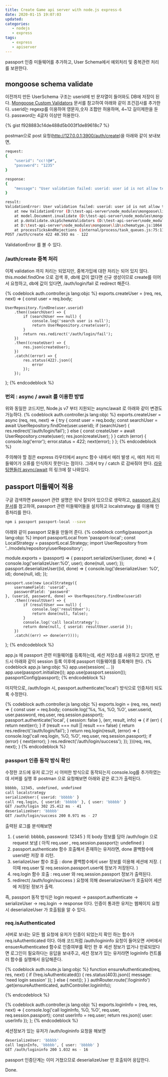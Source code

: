```yaml
---
title: Create Game api server with node.js express-6
date: 2020-01-15 19:07:03
updated:
categories:
   - nodejs
   - express
tags:
   - express
   - apiserver
---
```


passport 인증 미들웨어를 추가하고, User Schema에서 예외처리 및
중복관련 처리를 보완한다.
<!-- more -->
<!-- toc -->

## mongoose schema validate
이전까지 만든 UserSchema 구조는 userid에 빈 문자열이 들어와도 DB에 저장이 된다.
[Mongoose Custom Validators](https://mongoosejs.com/docs/validation.html#custom-validators) 문서를 참고하여
아래와 같이 조건검사를 추가한다.
userid는 regexp를 이용하여 영문자,숫자 조합만 허용하며, 4~12 길이제한을 둔다.
password는 4글자 이상만 허용한다.

{% gist f928883c14de488d5b003f1de89618c7 %}

postman으로 post 요청(http://127.0.0.1:3900/auth/create)을 아래와 같이 보내보면,
``` bash
request:
{
    "userid": "cc!!@#",
	"password": "1235"
}

response:
{
    "message": "User validation failed: userid: user id is not allow text, password: password is short, at least 4characters"
}

result:
ValidationError: User validation failed: userid: user id is not allow text, password: password is short, at least 4characters
    at new ValidationError (D:\test-api-server\node_modules\mongoose\lib\error\validation.js:31:11)
    at model.Document.invalidate (D:\test-api-server\node_modules\mongoose\lib\document.js:2461:32)
    at p.doValidate.skipSchemaValidators (D:\test-api-server\node_modules\mongoose\lib\document.js:2310:17)
    at D:\test-api-server\node_modules\mongoose\lib\schematype.js:1064:9
    at processTicksAndRejections (internal/process/task_queues.js:75:11)
POST /auth/create 422 40.593 ms - 122
```
ValidationError 를 볼 수 있다.

### /auth/create 중복 처리
이제 validation 까지 처리는 되었지만, 중복가입에 대한 처리는 되어 있지 않다.
this.model.findOne 으로 검색 후, db에 값이 없다면 신규 생성이므로 create를 이어서 요청하고,
db에 값이 있다면, /auth/login/fail 로 redirect 해준다.

{% codeblock auth.controller.js lang:objc %}
exports.createUser = (req, res, next) => {
    const user = req.body;

    UserRepository.findOne(user.userid)
        .then((searchUser) => {
            if (searchUser === null) {
                console.log('search user is null');
                return UserRepository.create(user);
            }
            return res.redirect('/auth/login/fail');
        })
        .then((createUser) => {
            res.json(createUser);
        })
        .catch((error) => {
            res.status(422).json({
                error
            });
        });
};
{% endcodeblock %}

### 번외 : async / await 를 이용한 방법
위와 동일한 코드지만, Node.js v7 부터 지원되는 async/await 로 아래와 같이 변경도 가능하다.
{% codeblock auth.controller.js lang:objc %}
exports.createUser = async (req, res, next) => {
    try {
        const user = req.body;
        const searchUser = await UserRepository.findOne(user.userid);
        if (searchUser) {
            res.redirect('/auth/login/fail');
        } else {
            const createUser = await UserRepository.create(user);
            res.json(createUser);
        }
    } catch (error) {
        console.log('error');
        error.status = 422;
        next(error);
    }
};
{% endcodeblock %}

주의해야 할 점은 express 라우터에서 async 함수 내에서 에러 발생 시, 에러 처리 미들웨어가
오류를 인식하지 못한다는 점이다. 그래서 try / catch 로 감싸줘야 한다.
[라우팅핸들러 async/await](https://programmingsummaries.tistory.com/399) 의 링크에 잘 나와있다.

## passport 미들웨어 적용
구글 검색하면 passport 관련 설명은 워낙 잘되어 있으므로 생략하고,
[passport 공식 문서](http://www.passportjs.org/docs/)를 참고하여,
passport 관련 미들웨어들을 설치하고 localstrategy 를 이용해 인증처리를 한다.
``` bash
npm i passport passport-local --save
```

아래와 같이 passport 모듈을 만들어 준다.
{% codeblock config/passport.js lang:objc %}
import passportLocal from 'passport-local';
const LocalStrategy = passportLocal.Strategy;
import UserRepository from '../models/repository/userRepository';

module.exports = (passport) => {
    passport.serializeUser((user, done) => {
        console.log('serializeUser:%O', user);
        done(null, user);
    });
    passport.deserializeUser((id, done) => {
        console.log('deserializeUser: %O', id);
        done(null, id);
    });

    passport.use(new LocalStrategy({
        usernameField: 'userid',
        passwordField: 'password'
    }, (userid, password, done) => UserRepository.findOne(userid)
        .then((resultUser) => {
            if (resultUser === null) {
                console.log('resultUser');
                return done(null, false);
            }
            console.log('call localstrategy');
            return done(null, { userid: resultUser.userid });
        })
        .catch((err) => done(err))));
};
{% endcodeblock %}

app.js 에 passport 관련 미들웨어를 등록하는데, 세션 저장소를 사용하고 있다면,
반드시 아래와 같이 session 등록 이후에 passport 미들웨어를 등록해야 한다.
{% codeblock app.js lang:objc %}
app.use(session( ... ))
app.use(passport.initialize());
app.use(passport.session());
passportConfig(passport);
{% endcodeblock %}

마지막으로, /auth/login 시, passport.authenticate('local') 방식으로 인증처리 되도록
수정한다.

{% codeblock auth.controller.js lang:objc %}
exports.login = (req, res, next) => {
    const user = req.body;
    console.log('%s, %s, %O, %O', user.userid, user.password, req.user, req.session.passport);
    passport.authenticate('local', { session: false }, (err, result, info) => {
        if (err) {
            return next(err);
        }
        if (result === null || result === false) {
            return res.redirect('/auth/login/fail');
        }
        return req.login(result, (error) => {
            console.log('call req.login, %O, %O', req.user, req.session.passport);
            if (error) {
                next(error);
            }
            res.redirect('/auth/login/success');
        });
    })(req, res, next);
}
{% endcodeblock %}

### passport 인증 동작 방식 확인
수정한 코드에 유저 로그인 시 어떠한 방식으로 동작되는지 console.log를 추가하였는데
서버를 실행 후 postman 으로 요청해보면 아래와 같은 로그가 출력된다.

``` bash
bbbbb, 12345, undefined, undefined
call localstrategy
serializeUser:{ userid: 'bbbbb' }
call req.login, { userid: 'bbbbb' }, { user: 'bbbbb' }
GET /auth/login 302 25.412 ms - 41
deserializeUser: 'bbbbb'
GET /auth/login/success 200 0.971 ms - 27
```
출력된 로그를 분석해보면
1. { userid: bbbbb, password: 12345 } 의 body 정보를 담아 /auth/login 으로 request 보냄
    ( 아직 req.user , req.session.passport는 undefined )
2. passport.authenticate 함수 호출해서 존재하는 유저라면, done 콜백함수에 userid만 저장 후 리턴.
3. serializeUser 함수 호출 : done 콜백함수에서 user 정보를 이용해 세션에 저장.
    ( 이때 req.user 및 req.session.passport.user에 정보가 저장된다. )
4. req.login 함수 호출 : req.user 와 req.session.passport 정보가 출력된다.
5. redirect( /auth/login/success ) 요청에 의해 deserializeUser가 호출되어 세션에 저장된 정보가 출력.

즉, passport 동작 방식은
login request -> passport.authenticate -> serializeUser -> req.login -> response  이다.
인증이 통과한 유저는 웹페이지 요청 시 deserializeUser 가 호출됨을 알 수 있다.

### req.isAuthenticated
서버로 보내는 모든 웹 요청에 유저가 인증이 되었는지 확인 하는 함수가 req.isAuthenticated 이다.
아래 코드처럼 /auth/logininfo 요청이 들어오면 서버에서 ensuerAuthenticated 함수로 
인증여부를 확인 한 후 세션 정보가 없거나 만료되었다면 로그인이 필요하다는 응답을 보내주고, 
세션 정보가 있는 유저라면 loginInfo 컨트롤러 함수를 실행해서 응답해준다.

{% codeblock auth.route.js lang:objc %}
function ensureAuthenticated(req, res, next) {
    if (!req.isAuthenticated()) {
        res.status(403).json({ message: 'need login session' });
    } else {
        next();
    }
}
authRouter.route('/logininfo')
    .get(ensureAuthenticated, authController.loginInfo);

{% endcodeblock %}

{% codeblock auth.controller.js lang:objc %}
exports.loginInfo = (req, res, next) => {
    console.log('call loginInfo, %O, %O', req.user, req.session.passport);
    const userInfo = req.user;
    return res.json({
        user: userInfo
    });
};
{% endcodeblock %}

세션정보가 있는 유저가 /auth/logininfo 요청을 해보면
``` bash
deserializeUser: 'bbbbb'
call loginInfo, 'bbbbb', { user: 'bbbbb' }
GET /auth/logininfo 200 1.032 ms - 16
```
passport 인증단계는 이미 거쳤으므로 deserializeUser 만 호출되어 응답한다.

Done.
